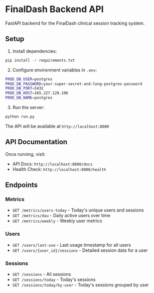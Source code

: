 # FinalDash Backend API

FastAPI backend for the FinalDash clinical session tracking system.

## Setup

1. Install dependencies:
```bash
pip install -r requirements.txt
```

2. Configure environment variables in `.env`:
```bash
PROD_DB_USER=postgres
PROD_DB_PASSWORD=your-super-secret-and-long-postgres-password
PROD_DB_PORT=5432
PROD_DB_HOST=165.227.120.106
PROD_DB_NAME=postgres
```

3. Run the server:
```bash
python run.py
```

The API will be available at `http://localhost:8000`

## API Documentation

Once running, visit:
- API Docs: `http://localhost:8000/docs`
- Health Check: `http://localhost:8000/health`

## Endpoints

### Metrics
- `GET /metrics/users-today` - Today's unique users and sessions
- `GET /metrics/dau` - Daily active users over time
- `GET /metrics/weekly` - Weekly user metrics

### Users
- `GET /users/last-use` - Last usage timestamp for all users
- `GET /users/{user_id}/sessions` - Detailed session data for a user

### Sessions
- `GET /sessions` - All sessions
- `GET /sessions/today` - Today's sessions
- `GET /sessions/today/by-user` - Today's sessions grouped by user